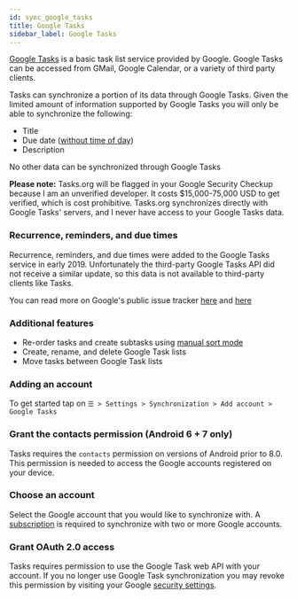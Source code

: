 ```yaml
---
id: sync_google_tasks
title: Google Tasks
sidebar_label: Google Tasks
---
```


[Google Tasks](https://support.google.com/calendar/answer/106237) is a basic
task list service provided by Google. Google Tasks can be accessed from GMail,
Google Calendar, or a variety of third party clients.

Tasks can synchronize a portion of its data through Google Tasks. Given the
limited amount of information supported by Google Tasks you will only be able
to synchronize the following:

* Title
* Due date ([without time of day](https://issuetracker.google.com/issues/128979662))
* Description

No other data can be synchronized through Google Tasks

**Please note:** Tasks.org will be flagged in your Google Security Checkup
because I am an unverified developer. It costs $15,000-75,000 USD to get verified,
which is cost prohibitive. Tasks.org synchronizes directly with Google Tasks' servers,
and I never have access to your Google Tasks data.

### Recurrence, reminders, and due times

Recurrence, reminders, and due times were added to the Google Tasks service in
early 2019. Unfortunately the third-party Google Tasks API did not receive a
similar update, so this data is not available to third-party clients like Tasks.

You can read more on Google's public issue tracker
[here](https://issuetracker.google.com/issues/128979662) and
[here](https://issuetracker.google.com/issues/36759725)

### Additional features

* Re-order tasks and create subtasks using [manual sort
  mode](manual_sort_mode.md)
* Create, rename, and delete Google Task lists
* Move tasks between Google Task lists

### Adding an account

To get started tap on ```☰ > Settings > Synchronization > Add account >
Google Tasks```

### Grant the contacts permission (Android 6 + 7 only)

Tasks requires the `contacts` permission on versions of Android prior to 8.0.
This permission is needed to access the Google accounts registered on your
device.

### Choose an account

Select the Google account that you would like to synchronize with. A
[subscription](subscribe.md) is required to synchronize with two or more Google
accounts.

### Grant OAuth 2.0 access

Tasks requires permission to use the Google Task web API with your account. If
you no longer use Google Task synchronization you may revoke this permission by
visiting your Google [security
settings](https://myaccount.google.com/permissions).

